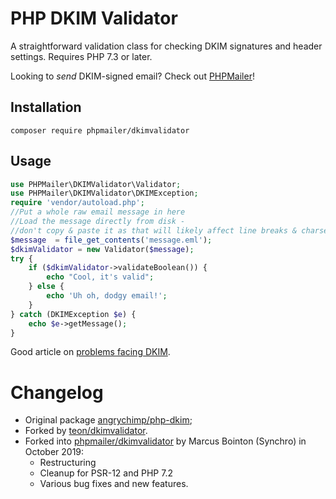 # PHP DKIM Validator

A straightforward validation class for checking DKIM signatures and header settings. Requires PHP 7.3 or later.

Looking to *send* DKIM-signed email? Check out [PHPMailer](https://github.com/PHPMailer/PHPMailer)!

## Installation

```
composer require phpmailer/dkimvalidator
```

## Usage

```php
use PHPMailer\DKIMValidator\Validator;
use PHPMailer\DKIMValidator\DKIMException;
require 'vendor/autoload.php';
//Put a whole raw email message in here
//Load the message directly from disk -
//don't copy & paste it as that will likely affect line breaks & charsets
$message  = file_get_contents('message.eml');
$dkimValidator = new Validator($message);
try {
    if ($dkimValidator->validateBoolean()) {
        echo "Cool, it's valid";
    } else {
        echo 'Uh oh, dodgy email!';
    }
} catch (DKIMException $e) {
    echo $e->getMessage();
}
```

Good article on [problems facing DKIM](https://noxxi.de/research/breaking-dkim-on-purpose-and-by-chance.html).

# Changelog

* Original package [angrychimp/php-dkim](https://github.com/angrychimp/php-dkim);
* Forked by [teon/dkimvalidator](https://github.com/teonsystems/php-dkim).
* Forked into [phpmailer/dkimvalidator](https://github.com/PHPMailer/DKIMValidator) by Marcus Bointon (Synchro) in October 2019:
  * Restructuring
  * Cleanup for PSR-12 and PHP 7.2
  * Various bug fixes and new features.